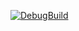 [![DebugBuild](https://github.com/Sororo0403/CG3/actions/workflows/DebugBuild.yml/badge.svg?branch=master)](https://github.com/Sororo0403/CG3/actions/workflows/DebugBuild.yml)
